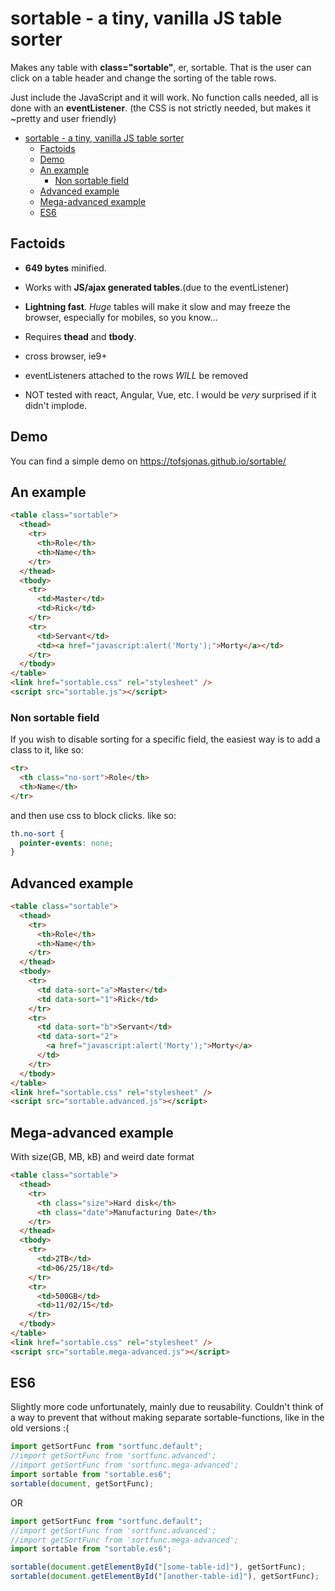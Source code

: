 # sortable - a tiny, vanilla JS table sorter

Makes any table with **class="sortable"**, er, sortable. That is the user can click on a table header and change the sorting of the table rows.

Just include the JavaScript and it will work. No function calls needed, all is done with an **eventListener**.
(the CSS is not strictly needed, but makes it ~pretty and user friendly)

<!-- TOC depthFrom:2 depthTo:6 withLinks:1 updateOnSave:1 orderedList:0 -->

- [sortable - a tiny, vanilla JS table sorter](#sortable---a-tiny-vanilla-js-table-sorter)
  - [Factoids](#factoids)
  - [Demo](#demo)
  - [An example](#an-example)
    - [Non sortable field](#non-sortable-field)
  - [Advanced example](#advanced-example)
  - [Mega-advanced example](#mega-advanced-example)
  - [ES6](#es6)

<!-- /TOC -->

## Factoids

- **649 bytes** minified.

- Works with **JS/ajax generated tables**.(due to the eventListener)

- **Lightning fast**. _Huge_ tables will make it slow and may freeze the browser, especially for mobiles, so you know...

- Requires **thead** and **tbody**.

- cross browser, ie9+

- eventListeners attached to the rows _WILL_ be removed

- NOT tested with react, Angular, Vue, etc. I would be _very_ surprised if it didn't implode.

## Demo

You can find a simple demo on <https://tofsjonas.github.io/sortable/>

## An example

```html
<table class="sortable">
  <thead>
    <tr>
      <th>Role</th>
      <th>Name</th>
    </tr>
  </thead>
  <tbody>
    <tr>
      <td>Master</td>
      <td>Rick</td>
    </tr>
    <tr>
      <td>Servant</td>
      <td><a href="javascript:alert('Morty');">Morty</a></td>
    </tr>
  </tbody>
</table>
<link href="sortable.css" rel="stylesheet" />
<script src="sortable.js"></script>
```

### Non sortable field

If you wish to disable sorting for a specific field, the easiest way is to add a class to it, like so:

```html
<tr>
  <th class="no-sort">Role</th>
  <th>Name</th>
</tr>
```

and then use css to block clicks. like so:

```css
th.no-sort {
  pointer-events: none;
}
```

## Advanced example

```html
<table class="sortable">
  <thead>
    <tr>
      <th>Role</th>
      <th>Name</th>
    </tr>
  </thead>
  <tbody>
    <tr>
      <td data-sort="a">Master</td>
      <td data-sort="1">Rick</td>
    </tr>
    <tr>
      <td data-sort="b">Servant</td>
      <td data-sort="2">
        <a href="javascript:alert('Morty');">Morty</a>
      </td>
    </tr>
  </tbody>
</table>
<link href="sortable.css" rel="stylesheet" />
<script src="sortable.advanced.js"></script>
```

## Mega-advanced example

With size(GB, MB, kB) and weird date format

```html
<table class="sortable">
  <thead>
    <tr>
      <th class="size">Hard disk</th>
      <th class="date">Manufacturing Date</th>
    </tr>
  </thead>
  <tbody>
    <tr>
      <td>2TB</td>
      <td>06/25/18</td>
    </tr>
    <tr>
      <td>500GB</td>
      <td>11/02/15</td>
    </tr>
  </tbody>
</table>
<link href="sortable.css" rel="stylesheet" />
<script src="sortable.mega-advanced.js"></script>
```

## ES6

Slightly more code unfortunately, mainly due to reusability. Couldn't think of a way to prevent that without making separate sortable-functions, like in the old versions :(

```js
import getSortFunc from "sortfunc.default";
//import getSortFunc from 'sortfunc.advanced';
//import getSortFunc from 'sortfunc.mega-advanced';
import sortable from "sortable.es6";
sortable(document, getSortFunc);
```

OR

```js
import getSortFunc from "sortfunc.default";
//import getSortFunc from 'sortfunc.advanced';
//import getSortFunc from 'sortfunc.mega-advanced';
import sortable from "sortable.es6";

sortable(document.getElementById("[some-table-id]"), getSortFunc);
sortable(document.getElementById("[another-table-id]"), getSortFunc);
```

